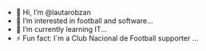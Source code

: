 - 👋 Hi, I’m @lautarobzan
- 👀 I’m interested in football and software...
- 🌱 I’m currently learning IT...
- ⚡ Fun fact: I´m a Club Nacional de Football supporter ...

